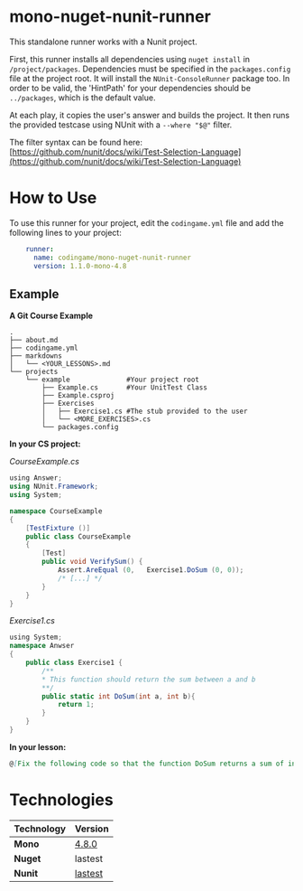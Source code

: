 # mono-nuget-nunit-runner

This standalone runner works with a Nunit project.

First, this runner installs all dependencies using `nuget install` in `/project/packages`. Dependencies must be specified in the `packages.config` file at the project root. It will install the `NUnit-ConsoleRunner` package too. In order to be valid, the 'HintPath' for your dependencies should be `../packages`, which is the default value.

At each play, it copies the user's answer and builds the project. It then runs the provided testcase using NUnit with  a `--where "$@"` filter.

The filter syntax can be found here: [https://github.com/nunit/docs/wiki/Test-Selection-Language](https://github.com/nunit/docs/wiki/Test-Selection-Language)

# How to Use

To use this runner for your project, edit the `codingame.yml` file and add the following lines to your project:

```yaml
    runner:
      name: codingame/mono-nuget-nunit-runner
      version: 1.1.0-mono-4.8
```

## Example

**A Git Course Example**

```
.
├── about.md
├── codingame.yml
├── markdowns
│   └── <YOUR_LESSONS>.md
└── projects
    └── example              #Your project root
        ├── Example.cs       #Your UnitTest Class
        ├── Example.csproj 
        ├── Exercises
        │   ├── Exercise1.cs #The stub provided to the user
        │   └── <MORE_EXERCISES>.cs
    	└── packages.config
```

**In your CS project:**

*CourseExample.cs*
```cs
﻿using Answer;
using NUnit.Framework;
using System;

namespace CourseExample
{
    [TestFixture ()]
    public class CourseExample
    {
        [Test]
        public void VerifySum() {
            Assert.AreEqual (0,   Exercise1.DoSum (0, 0));
            /* [...] */
        }
    }
}
```

*Exercise1.cs*
```cs
﻿using System;
namespace Anwser
{
    public class Exercise1 {
        /**
        * This function should return the sum between a and b
        **/
        public static int DoSum(int a, int b){
            return 1;
        }
    }
}
```

**In your lesson:**
```md
@[Fix the following code so that the function DoSum returns a sum of integer]({"stubs": ["Exercises/Exercise1.cs"],"command": "'name == VerifySum'"})
```

# Technologies

| Technology    |     Version     |
| ------------- | --------------- |
| **Mono**      |      [4.8.0](http://www.mono-project.com/docs/about-mono/releases/4.8.0)      |
| **Nuget**      |      lastest      |
| **Nunit**     |      [lastest](https://github.com/nunit/docs/wiki/NUnit-Documentation)      |
